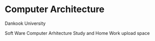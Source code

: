# Computer Architecture

Dankook University

Soft Ware Computer Arhitecture Study and Home Work upload space
